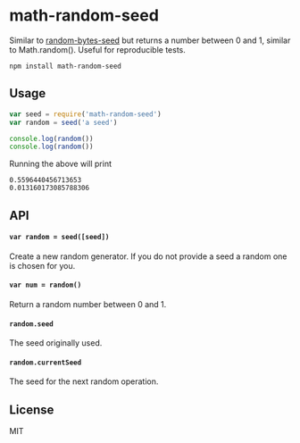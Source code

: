 # math-random-seed

Similar to [random-bytes-seed](https://github.com/mafintosh/random-bytes-seed) but returns a number between 0 and 1, similar to Math.random().
Useful for reproducible tests.

```
npm install math-random-seed
```

## Usage

``` js
var seed = require('math-random-seed')
var random = seed('a seed')

console.log(random())
console.log(random())
```

Running the above will print

```
0.5596440456713653
0.013160173085788306
```

## API

#### `var random = seed([seed])`

Create a new random generator. If you do not provide a seed a random one is chosen for you.

#### `var num = random()`

Return a random number between 0 and 1.

#### `random.seed`

The seed originally used.

#### `random.currentSeed`

The seed for the next random operation.


## License

MIT
